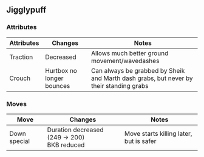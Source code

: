 ## Jigglypuff
### Attributes
| Attributes | Changes | Notes |
| --- | --- | --- |
| Traction | Decreased | Allows much better ground movement/wavedashes |
| Crouch | Hurtbox no longer bounces | Can always be grabbed by Sheik and Marth dash grabs, but never by their standing grabs |

### Moves
| Move | Changes | Notes |
| --- | --- | --- |
| Down special | Duration decreased (249 -> 200) <br>BKB reduced | Move starts killing later, but is safer |
